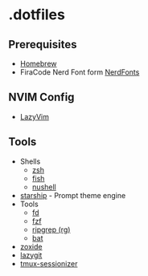 # .dotfiles

## Prerequisites

- [Homebrew](https://brew.sh/)
- FiraCode Nerd Font form [NerdFonts](https://www.nerdfonts.com/font-downloads)

## NVIM Config

- [LazyVim](https://www.lazyvim.org/installation)

## Tools

- Shells
  - [zsh](https://www.zsh.org/)
  - [fish](https://fishshell.com/)
  - [nushell](https://www.nushell.sh/)
- [starship](https://starship.rs/) - Prompt theme engine
- Tools
  - [fd](https://github.com/sharkdp/fd)
  - [fzf](https://github.com/junegunn/fzf)
  - [ripgrep (rg)](https://github.com/BurntSushi/ripgrep)
  - [bat](https://github.com/sharkdp/bat)
- [zoxide](https://github.com/ajeetdsouza/zoxide)
- [lazygit](https://github.com/jesseduffield/lazygit)
- [tmux-sessionizer](https://github.com/jrmoulton/tmux-sessionizer)
